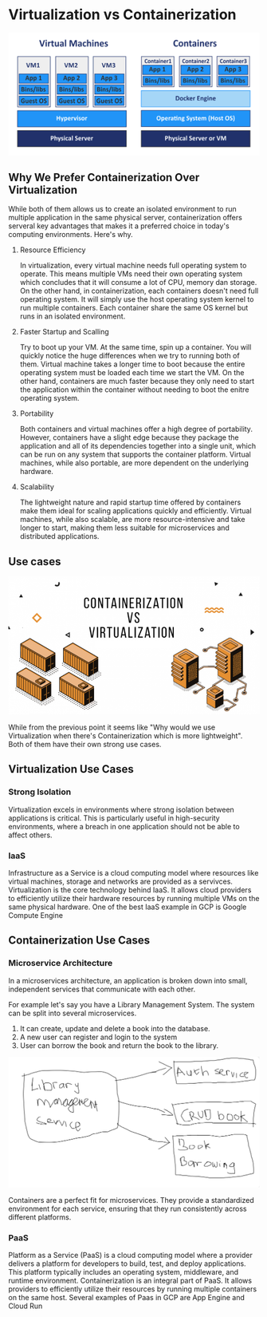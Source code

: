 # Virtualization vs Containerization

![img](../../../public/assets/cloud-development/v-vs-c/v-vs-c.png)

## Why We Prefer Containerization Over Virtualization

While both of them allows us to create an isolated environment to run multiple application in the same physical server, containerization offers serveral key advantages that makes it a preferred choice in today's computing environments. Here's why.

1. Resource Efficiency

    In virtualization, every virtual machine needs full operating system to operate. This means multiple VMs need their own operating system which concludes that it will consume a lot of CPU, memory dan storage. On the other hand, in containerization, each containers doesn't need full operating system. It will simply use the host operating system kernel to run multiple containers. Each container share the same OS kernel but runs in an isolated environment.

2. Faster Startup and Scalling

    Try to boot up your VM. At the same time, spin up a container. You will quickly notice the huge differences when we try to running both of them. Virtual machine takes a longer time to boot because the entire operating system must be loaded each time we start the VM. On the other hand, containers are much faster because they only need to start the application within the container without needing to boot the enitre operating system.

3. Portability

    Both containers and virtual machines offer a high degree of portability. However, containers have a slight edge because they package the application and all of its dependencies together into a single unit, which can be run on any system that supports the container platform. Virtual machines, while also portable, are more dependent on the underlying hardware.

4. Scalability

    The lightweight nature and rapid startup time offered by containers make them ideal for scaling applications quickly and efficiently. Virtual machines, while also scalable, are more resource-intensive and take longer to start, making them less suitable for microservices and distributed applications.

## Use cases

![img](../../../public/assets/cloud-development/v-vs-c/diffcontainervirt.png)

While from the previous point it seems like "Why would we use Virtualization when there's Containerization which is more lightweight". Both of them have their own strong use cases.

## Virtualization Use Cases

### Strong Isolation

Virtualization excels in environments where strong isolation between applications is critical. This is particularly useful in high-security environments, where a breach in one application should not be able to affect others.

### IaaS

Infrastructure as a Service is a cloud computing model where resources like virtual machines, storage and networks are provided as a servivces. Virtualization is the core technology behind IaaS. It allows cloud providers to efficiently utilize their hardware resources by running multiple VMs on the same physical hardware. One of the best IaaS example in GCP is Google Compute Engine

## Containerization Use Cases

### Microservice Architecture

In a microservices architecture, an application is broken down into small, independent services that communicate with each other. 

For example let's say you have a Library Management System. The system can be split into several microservices. 

1. It can create, update and delete a book into the database. 
2. A new user can register and login to the system
2. User can borrow the book and return the book to the library. 

![img](../../../public/assets/cloud-development/v-vs-c/microservice.png)

Containers are a perfect fit for microservices. They provide a standardized environment for each service, ensuring that they run consistently across different platforms.

### PaaS

Platform as a Service (PaaS) is a cloud computing model where a provider delivers a platform for developers to build, test, and deploy applications. This platform typically includes an operating system, middleware, and runtime environment. Containerization is an integral part of PaaS. It allows providers to efficiently utilize their resources by running multiple containers on the same host. Several examples of Paas in GCP are App Engine and Cloud Run

